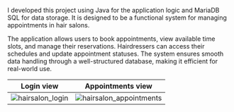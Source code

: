 I developed this project using Java for the application logic and MariaDB SQL for data storage. It is designed to be a functional system for managing appointments in hair salons.

The application allows users to book appointments, view available time slots, and manage their reservations. Hairdressers can access their schedules and update appointment statuses. The system ensures smooth data handling through a well-structured database, making it efficient for real-world use.


Login view             |  Appointments view
:-------------------------:|:-------------------------:
![hairsalon_login](https://github.com/user-attachments/assets/6b9e3532-c6c9-4c62-b665-7b514bd8dc82) | ![hairsalon_appointments](https://github.com/user-attachments/assets/2c2cf55b-7f5d-46f6-a18d-2847c3c8e2e4)

